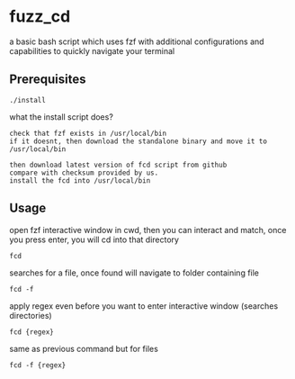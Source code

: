# fuzz_cd
a basic bash script which uses fzf with additional configurations and capabilities to 
quickly navigate your terminal

## Prerequisites
```
./install
```

what the install script does?
```
check that fzf exists in /usr/local/bin
if it doesnt, then download the standalone binary and move it to /usr/local/bin

then download latest version of fcd script from github
compare with checksum provided by us.
install the fcd into /usr/local/bin
```


## Usage

open fzf interactive window in cwd, then you can interact and match, once you press enter, you will cd into that directory
```
fcd 
```

searches for a file, once found will navigate to folder containing file
```
fcd -f 
```

apply regex even before you want to enter interactive window (searches directories)
```
fcd {regex}
```

same as previous command but for files
```
fcd -f {regex}
```